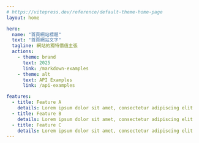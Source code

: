 ```yaml
---
# https://vitepress.dev/reference/default-theme-home-page
layout: home

hero:
  name: "首頁網站標題"
  text: "首頁網站文字"
  tagline: 網站的獨特價值主張
  actions:
    - theme: brand
      text: 2025
      link: /markdown-examples
    - theme: alt
      text: API Examples
      link: /api-examples

features:
  - title: Feature A
    details: Lorem ipsum dolor sit amet, consectetur adipiscing elit
  - title: Feature B
    details: Lorem ipsum dolor sit amet, consectetur adipiscing elit
  - title: Feature C
    details: Lorem ipsum dolor sit amet, consectetur adipiscing elit
---
```


